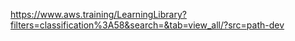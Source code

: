 https://www.aws.training/LearningLibrary?filters=classification%3A58&search=&tab=view_all/?src=path-dev